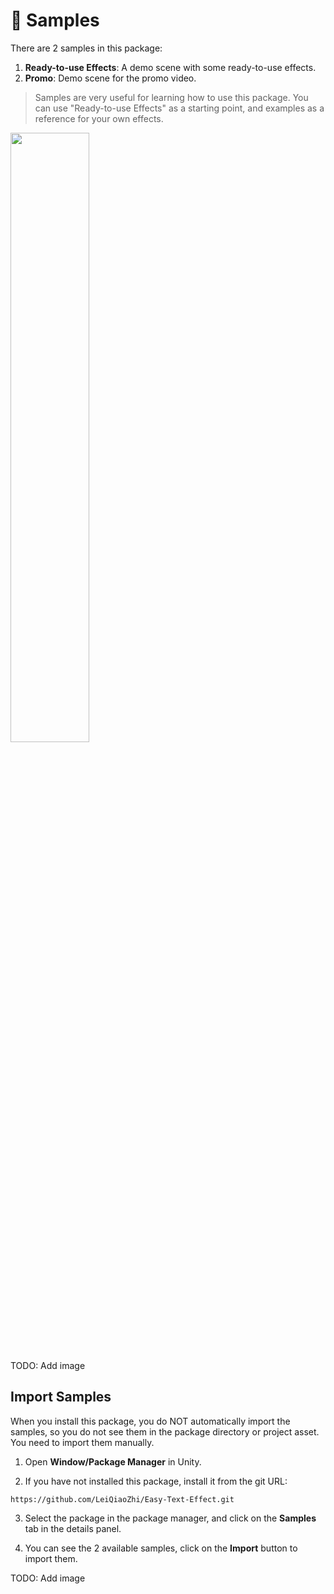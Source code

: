 # 🎨 Samples

There are 2 samples in this package:
1. **Ready-to-use Effects**: A demo scene with some ready-to-use effects.
2. **Promo**: Demo scene for the promo video.

> Samples are very useful for learning how to use this package. You can use "Ready-to-use Effects" as a starting point, and examples as a reference for your own effects.

<img src="Images/ready.gif" width="50%">

TODO: Add image

## Import Samples

When you install this package, you do NOT automatically import the samples, so you do not see them in the package directory or project asset. You need to import them manually.

1. Open **Window/Package Manager** in Unity.

2. If you have not installed this package, install it from the git URL:

```
https://github.com/LeiQiaoZhi/Easy-Text-Effect.git
```

3. Select the package in the package manager, and click on the **Samples** tab in the details panel.

4. You can see the 2 available samples, click on the **Import** button to import them.  

TODO: Add image